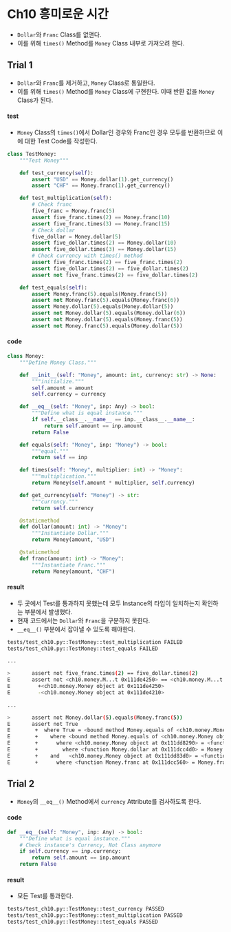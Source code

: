 # Ch10 흥미로운 시간

- `Dollar`와 `Franc` Class를 없앤다.
- 이를 위해 `times()` Method를 `Money` Class 내부로 가져오려 한다.

## Trial 1

- `Dollar`와 `Franc`를 제거하고, `Money` Class로 통일한다.
- 이를 위해 `times()` Method를 `Money` Class에 구현한다. 이때 반환 값을 `Money` Class가 된다.

#### test

- `Money` Class의 `times()`에서 Dollar인 경우와 Franc인 경우 모두를 반환하므로 이에 대한 Test Code를 작성한다.

```python
class TestMoney:
    """Test Money"""

    def test_currency(self):
        assert "USD" == Money.dollar(1).get_currency()
        assert "CHF" == Money.franc(1).get_currency()

    def test_multiplication(self):
        # Check franc
        five_franc = Money.franc(5)
        assert five_franc.times(2) == Money.franc(10)
        assert five_franc.times(3) == Money.franc(15)
        # Check dollar
        five_dollar = Money.dollar(5)
        assert five_dollar.times(2) == Money.dollar(10)
        assert five_dollar.times(3) == Money.dollar(15)
        # Check currency with times() method
        assert five_franc.times(2) == five_franc.times(2)
        assert five_dollar.times(2) == five_dollar.times(2)
        assert not five_franc.times(2) == five_dollar.times(2)

    def test_equals(self):
        assert Money.franc(5).equals(Money.franc(5))
        assert not Money.franc(5).equals(Money.franc(6))
        assert Money.dollar(5).equals(Money.dollar(5))
        assert not Money.dollar(5).equals(Money.dollar(6))
        assert not Money.dollar(5).equals(Money.franc(5))
        assert not Money.franc(5).equals(Money.dollar(5))
```

#### code

```python
class Money:
    """Define Money Class."""

    def __init__(self: "Money", amount: int, currency: str) -> None:
        """initialize."""
        self.amount = amount
        self.currency = currency

    def __eq__(self: "Money", inp: Any) -> bool: 
        """Define what is equal instance."""
        if self.__class__.__name__ == inp.__class__.__name__:
            return self.amount == inp.amount
        return False

    def equals(self: "Money", inp: "Money") -> bool:
        """equal."""
        return self == inp

    def times(self: "Money", multiplier: int) -> "Money":
        """multiplication."""
        return Money(self.amount * multiplier, self.currency)

    def get_currency(self: "Money") -> str:
        """currency."""
        return self.currency

    @staticmethod
    def dollar(amount: int) -> "Money":
        """Instantiate Dollar."""
        return Money(amount, "USD")

    @staticmethod
    def franc(amount: int) -> "Money":
        """Instantiate Franc."""
        return Money(amount, "CHF")
```

#### result

- 두 곳에서 Test를 통과하지 못했는데 모두 Instance의 타입이 일치하는지 확인하는 부분에서 발생했다.
- 현재 코드에서는 `Dollar`와 `Franc`을 구분하지 못한다.
- `__eq__()` 부분에서 잡아낼 수 있도록 해야한다.

```bash
tests/test_ch10.py::TestMoney::test_multiplication FAILED
tests/test_ch10.py::TestMoney::test_equals FAILED

...

>       assert not five_franc.times(2) == five_dollar.times(2)
E       assert not <ch10.money.M...t 0x111de4250> == <ch10.money.M...t 0x111de4210>
E         +<ch10.money.Money object at 0x111de4250>
E         -<ch10.money.Money object at 0x111de4210>

...

>       assert not Money.dollar(5).equals(Money.franc(5))
E       assert not True
E        +  where True = <bound method Money.equals of <ch10.money.Money object at 0x111dd8290>>(<ch10.money.Money object at 0x111dd83d0>)
E        +    where <bound method Money.equals of <ch10.money.Money object at 0x111dd8290>> = <ch10.money.Money object at 0x111dd8290>.equals
E        +      where <ch10.money.Money object at 0x111dd8290> = <function Money.dollar at 0x111dcc4d0>(5)
E        +        where <function Money.dollar at 0x111dcc4d0> = Money.dollar
E        +    and   <ch10.money.Money object at 0x111dd83d0> = <function Money.franc at 0x111dcc560>(5)
E        +      where <function Money.franc at 0x111dcc560> = Money.franc
```

## Trial 2

- `Money`의 `__eq__()` Method에서 `currency` Attribute를 검사하도록 한다.

#### code

```python
def __eq__(self: "Money", inp: Any) -> bool:
    """Define what is equal instance."""
    # Check instance's Currency, Not Class anymore
    if self.currency == inp.currency:
        return self.amount == inp.amount
    return False
```

#### result

- 모든 Test를 통과한다.

```bash
tests/test_ch10.py::TestMoney::test_currency PASSED
tests/test_ch10.py::TestMoney::test_multiplication PASSED
tests/test_ch10.py::TestMoney::test_equals PASSED
```